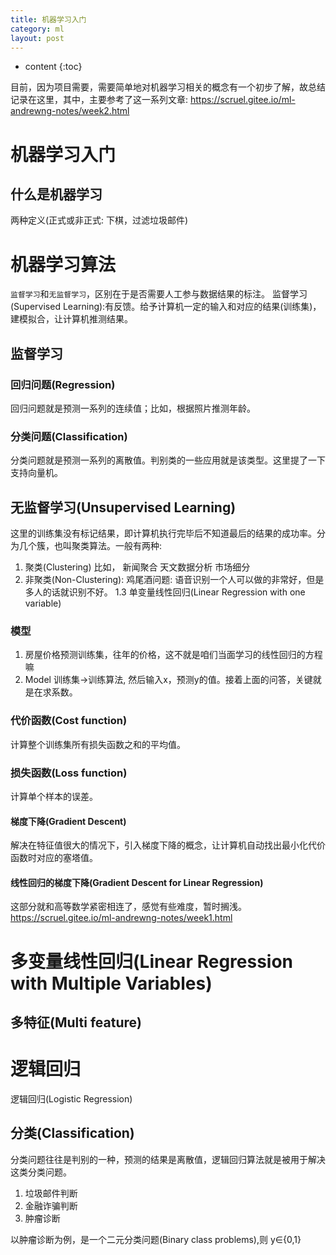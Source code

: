 ```yaml
---
title: 机器学习入门
category: ml
layout: post
---
```

* content
{:toc}

目前，因为项目需要，需要简单地对机器学习相关的概念有一个初步了解，故总结记录在这里，其中，主要参考了这一系列文章:
https://scruel.gitee.io/ml-andrewng-notes/week2.html

#	机器学习入门

## 	什么是机器学习

两种定义(正式或非正式: 下棋，过滤垃圾邮件)

# 机器学习算法

`监督学习`和`无监督学习`，区别在于是否需要人工参与数据结果的标注。
监督学习(Supervised Learning):有反馈。给予计算机一定的输入和对应的结果(训练集)，建模拟合，让计算机推测结果。

## 监督学习

### 回归问题(Regression)

回归问题就是预测一系列的连续值；比如，根据照片推测年龄。

### 分类问题(Classification)

分类问题就是预测一系列的离散值。判别类的一些应用就是该类型。这里提了一下支持向量机。

## 无监督学习(Unsupervised Learning)

这里的训练集没有标记结果，即计算机执行完毕后不知道最后的结果的成功率。分为几个簇，也叫聚类算法。一般有两种:
1.	聚类(Clustering) 比如， 新闻聚合 天文数据分析 市场细分
2.	非聚类(Non-Clustering): 鸡尾酒问题: 语音识别一个人可以做的非常好，但是多人的话就识别不好。
1.3	单变量线性回归(Linear Regression with one variable)

### 模型

1.	房屋价格预测训练集，往年的价格，这不就是咱们当面学习的线性回归的方程嘛
2.	Model 训练集->训练算法, 然后输入x，预测y的值。接着上面的问答，关键就是在求系数。

### 代价函数(Cost function)

计算整个训练集所有损失函数之和的平均值。

### 损失函数(Loss function)

计算单个样本的误差。

#### 梯度下降(Gradient Descent)

解决在特征值很大的情况下，引入梯度下降的概念，让计算机自动找出最小化代价函数时对应的塞塔值。

#### 线性回归的梯度下降(Gradient Descent for Linear Regression)

这部分就和高等数学紧密相连了，感觉有些难度，暂时搁浅。
https://scruel.gitee.io/ml-andrewng-notes/week1.html

# 多变量线性回归(Linear Regression with Multiple Variables)

## 多特征(Multi feature)

# 逻辑回归

逻辑回归(Logistic Regression)

## 分类(Classification)

分类问题往往是判别的一种，预测的结果是离散值，逻辑回归算法就是被用于解决这类分类问题。

1. 垃圾邮件判断
2. 金融诈骗判断
3. 肿瘤诊断

以肿瘤诊断为例，是一个二元分类问题(Binary class problems),则 y$\in${0,1}
